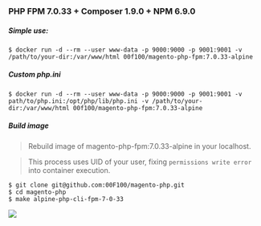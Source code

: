 
### PHP FPM 7.0.33 + Composer 1.9.0 + NPM 6.9.0

##### Simple use:
```
$ docker run -d --rm --user www-data -p 9000:9000 -p 9001:9001 -v /path/to/your-dir:/var/www/html 00f100/magento-php-fpm:7.0.33-alpine
```

##### Custom php.ini
```
$ docker run -d --rm --user www-data -p 9000:9000 -p 9001:9001 -v path/to/php.ini:/opt/php/lib/php.ini -v /path/to/your-dir:/var/www/html 00f100/magento-php-fpm:7.0.33-alpine
```

##### Build image

> Rebuild image of magento-php-fpm:7.0.33-alpine in your localhost.

> This process uses UID of your user, fixing `permissions write error` into container execution.

```
$ git clone git@github.com:00F100/magento-php.git
$ cd magento-php
$ make alpine-php-cli-fpm-7-0-33
```

![](console.png)